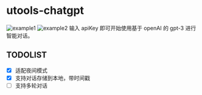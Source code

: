 # utools-chatgpt

![example1](https://raw.githubusercontent.com/LiuTianjie/utools-chatgpt/main/src/assets/example1.png)
![example2](https://raw.githubusercontent.com/LiuTianjie/utools-chatgpt/main/src/assets/example2.png)
输入 apiKey 即可开始使用基于 openAI 的 gpt-3 进行智能对话。

## TODOLIST

- [x] 适配夜间模式
- [x] 支持对话存储到本地，带时间戳
- [ ] 支持多轮对话
